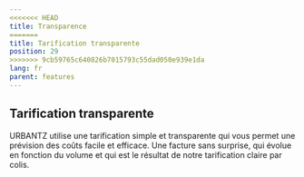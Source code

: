 ```yaml
---
<<<<<<< HEAD
title: Transparence
=======
title: Tarification transparente
position: 29
>>>>>>> 9cb59765c640826b7015793c55dad050e939e1da
lang: fr
parent: features
---
```

## Tarification transparente
URBANTZ utilise une tarification simple et transparente qui vous permet une prévision des coûts facile et efficace. Une facture sans surprise, qui évolue en fonction du volume et qui est le résultat de notre tarification claire par colis.